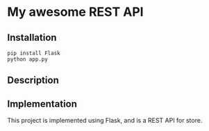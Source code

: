 # My awesome REST API

## Installation

```
pip install Flask
python app.py
```

## Description



## Implementation

This project is implemented using Flask, and is a REST API for store.
